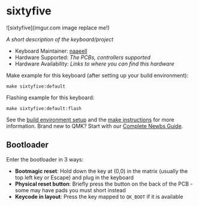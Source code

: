 # sixtyfive

![sixtyfive](imgur.com image replace me!)

*A short description of the keyboard/project*

* Keyboard Maintainer: [naaeell](https://github.com/naaeell)
* Hardware Supported: *The PCBs, controllers supported*
* Hardware Availability: *Links to where you can find this hardware*

Make example for this keyboard (after setting up your build environment):

    make sixtyfive:default

Flashing example for this keyboard:

    make sixtyfive:default:flash

See the [build environment setup](https://docs.qmk.fm/#/getting_started_build_tools) and the [make instructions](https://docs.qmk.fm/#/getting_started_make_guide) for more information. Brand new to QMK? Start with our [Complete Newbs Guide](https://docs.qmk.fm/#/newbs).

## Bootloader

Enter the bootloader in 3 ways:

* **Bootmagic reset**: Hold down the key at (0,0) in the matrix (usually the top left key or Escape) and plug in the keyboard
* **Physical reset button**: Briefly press the button on the back of the PCB - some may have pads you must short instead
* **Keycode in layout**: Press the key mapped to `QK_BOOT` if it is available
